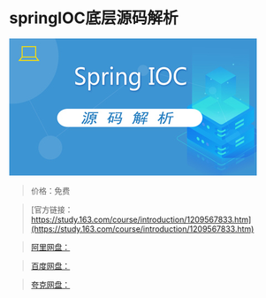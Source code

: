 # springIOC底层源码解析

![img](../../../assets/study163/free/c1c9cac77002497689bea7cb5f74ef30.jpg)

> 价格：免费

> [官方链接：https://study.163.com/course/introduction/1209567833.htm](https://study.163.com/course/introduction/1209567833.htm)

> [阿里网盘：]()

> [百度网盘：]()

> [夸克网盘：]()
